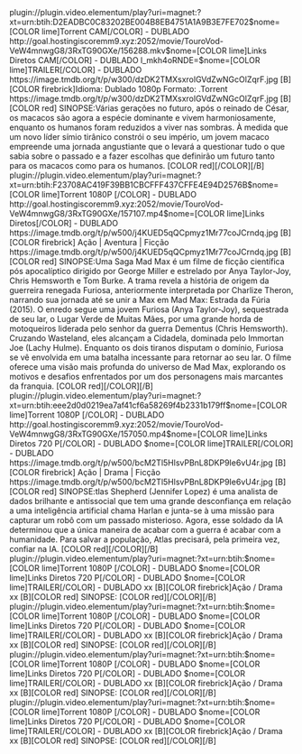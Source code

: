  

 

 <item> 
 <title>[B][COLOR white]Planeta dos Macacos: O Reinado- [COLOR red]Lançamento[COLOR red](2024) [/COLOR][/B]</title>
 <link>plugin://plugin.video.elementum/play?uri=magnet:?xt=urn:btih:D2EADBC0C83202BE004B8EB4751A1A9B3E7FE702$nome=[COLOR lime]Torrent CAM[/COLOR] - DUBLADO</link> 
 <link>http://goal.hostingiscoremm9.xyz:2052/movie/TouroVod-VeW4mnwgG8/3RxTG90GXe/156288.mkv$nome=[COLOR lime]Links Diretos CAM[/COLOR] - DUBLADO</link> 
 <utube>l_mkh4oRNDE=$nome=[COLOR lime]TRAILER[/COLOR] - DUBLADO</utube>
 <thumbnail>https://image.tmdb.org/t/p/w300/dzDK2TMXsxrolGVdZwNGcOlZqrF.jpg</thumbnail>
 <genre>[B][COLOR firebrick]Idioma: Dublado 1080p Formato: .Torrent</genre>
 <fanart>https://image.tmdb.org/t/p/w300/dzDK2TMXsxrolGVdZwNGcOlZqrF.jpg</fanart>
 <info>[B][COLOR red] SINOPSE:Várias gerações no futuro, após o reinado de César, os macacos são agora a espécie dominante e vivem harmoniosamente, enquanto os humanos foram reduzidos a viver nas sombras. À medida que um novo líder símio tirânico constrói o seu império, um jovem macaco empreende uma jornada angustiante que o levará a questionar tudo o que sabia sobre o passado e a fazer escolhas que definirão um futuro tanto para os macacos como para os humanos. [COLOR red][/COLOR][/B]</info>	
 </item> 


 <item> 
 <title>[B][COLOR white]Furiosa: Uma Saga Mad Max- [COLOR red]Lançamento[COLOR red](2024) [/COLOR][/B]</title>
 <link>plugin://plugin.video.elementum/play?uri=magnet:?xt=urn:btih:F23708AC419F39BB1CBCFFF437CFFE4E94D2576B$nome=[COLOR lime]Torrent 1080P [/COLOR] - DUBLADO</link> 
 <link>http://goal.hostingiscoremm9.xyz:2052/movie/TouroVod-VeW4mnwgG8/3RxTG90GXe/157107.mp4$nome=[COLOR lime]Links Diretos[/COLOR] - DUBLADO</link> 
 <thumbnail>https://image.tmdb.org/t/p/w500/j4KUED5qQCpmyz1Mr77coJCrndq.jpg</thumbnail>
 <genre>[B][COLOR firebrick] Ação | Aventura | Ficção</genre>
 <fanart>https://image.tmdb.org/t/p/w500/j4KUED5qQCpmyz1Mr77coJCrndq.jpg</fanart>
 <info>[B][COLOR red] SINOPSE:Uma Saga Mad Max é um filme de ficção científica pós apocalíptico dirigido por George Miller e estrelado por Anya Taylor-Joy, Chris Hemsworth e Tom Burke. A trama revela a história de origem da guerreira renegada Furiosa, anteriormente interpretada por Charlize Theron, narrando sua jornada até se unir a Max em Mad Max: Estrada da Fúria (2015). O enredo segue uma jovem Furiosa (Anya Taylor-Joy), sequestrada de seu lar, o Lugar Verde de Muitas Mães, por uma grande horda de motoqueiros liderada pelo senhor da guerra Dementus (Chris Hemsworth). Cruzando Wasteland, eles alcançam a Cidadela, dominada pelo Immortan Joe (Lachy Hulme). Enquanto os dois tiranos disputam o domínio, Furiosa se vê envolvida em uma batalha incessante para retornar ao seu lar. O filme oferece uma visão mais profunda do universo de Mad Max, explorando os motivos e desafios enfrentados por um dos personagens mais marcantes da franquia. [COLOR red][/COLOR][/B]</info>	
 </item> 


 <item> 
 <title>[B][COLOR white]Atlas- [COLOR red]Lançamento[COLOR red](2024) [/COLOR][/B]</title>
 <link>plugin://plugin.video.elementum/play?uri=magnet:?xt=urn:btih:eee2d0d0219ea7af41cf6a58269f4b2331b179ff$nome=[COLOR lime]Torrent 1080P [/COLOR] - DUBLADO</link> 
 <link>http://goal.hostingiscoremm9.xyz:2052/movie/TouroVod-VeW4mnwgG8/3RxTG90GXe/157050.mp4$nome=[COLOR lime]Links Diretos 720 P[/COLOR] - DUBLADO</link>
 <link>$nome=[COLOR lime]TRAILER[/COLOR] - DUBLADO</link>  
 <thumbnail>https://image.tmdb.org/t/p/w500/bcM2Tl5HlsvPBnL8DKP9Ie6vU4r.jpg</thumbnail>
 <genre>[B][COLOR firebrick] Ação | Drama | Ficção</genre>
 <fanart>https://image.tmdb.org/t/p/w500/bcM2Tl5HlsvPBnL8DKP9Ie6vU4r.jpg</fanart>
 <info>[B][COLOR red] SINOPSE:tlas Shepherd (Jennifer Lopez) é uma analista de dados brilhante e antissocial que tem uma grande desconfiança em relação a uma inteligência artificial chama Harlan e junta-se à uma missão para capturar um robô com um passado misterioso. Agora, esse soldado da IA determinou que a única maneira de acabar com a guerra é acabar com a humanidade. Para salvar a população, Atlas precisará, pela primeira vez, confiar na IA. [COLOR red][/COLOR][/B]</info>	
 </item> 


 <item> 
 <title>[B][COLOR white]xxx- [COLOR red]Lançamento[COLOR red](2022) [/COLOR][/B]</title>
 <link>plugin://plugin.video.elementum/play?uri=magnet:?xt=urn:btih:$nome=[COLOR lime]Torrent 1080P [/COLOR] - DUBLADO</link> 
 <link>$nome=[COLOR lime]Links Diretos 720 P[/COLOR] - DUBLADO</link>
 <link>$nome=[COLOR lime]TRAILER[/COLOR] - DUBLADO</link>   
 <thumbnail>xx</thumbnail>
 <genre>[B][COLOR firebrick]Ação / Drama</genre>
 <fanart>xx</fanart>
 <info>[B][COLOR red] SINOPSE: [COLOR red][/COLOR][/B]</info>	
 </item> 


 <item> 
 <title>[B][COLOR white]xxx- [COLOR red]Lançamento[COLOR red](2022) [/COLOR][/B]</title>
 <link>plugin://plugin.video.elementum/play?uri=magnet:?xt=urn:btih:$nome=[COLOR lime]Torrent 1080P [/COLOR] - DUBLADO</link> 
 <link>$nome=[COLOR lime]Links Diretos 720 P[/COLOR] - DUBLADO</link>
 <link>$nome=[COLOR lime]TRAILER[/COLOR] - DUBLADO</link>   
 <thumbnail>xx</thumbnail>
 <genre>[B][COLOR firebrick]Ação / Drama</genre>
 <fanart>xx</fanart>
 <info>[B][COLOR red] SINOPSE: [COLOR red][/COLOR][/B]</info>	
 </item> 

 <item> 
 <title>[B][COLOR white]xxx- [COLOR red]Lançamento[COLOR red](2022) [/COLOR][/B]</title>
 <link>plugin://plugin.video.elementum/play?uri=magnet:?xt=urn:btih:$nome=[COLOR lime]Torrent 1080P [/COLOR] - DUBLADO</link> 
 <link>$nome=[COLOR lime]Links Diretos 720 P[/COLOR] - DUBLADO</link>
 <link>$nome=[COLOR lime]TRAILER[/COLOR] - DUBLADO</link>   
 <thumbnail>xx</thumbnail>
 <genre>[B][COLOR firebrick]Ação / Drama</genre>
 <fanart>xx</fanart>
 <info>[B][COLOR red] SINOPSE: [COLOR red][/COLOR][/B]</info>	
 </item> 


 <item> 
 <title>[B][COLOR white]xxx- [COLOR red]Lançamento[COLOR red](2022) [/COLOR][/B]</title>
 <link>plugin://plugin.video.elementum/play?uri=magnet:?xt=urn:btih:$nome=[COLOR lime]Torrent 1080P [/COLOR] - DUBLADO</link> 
 <link>$nome=[COLOR lime]Links Diretos 720 P[/COLOR] - DUBLADO</link>
 <link>$nome=[COLOR lime]TRAILER[/COLOR] - DUBLADO</link>   
 <thumbnail>xx</thumbnail>
 <genre>[B][COLOR firebrick]Ação / Drama</genre>
 <fanart>xx</fanart>
 <info>[B][COLOR red] SINOPSE: [COLOR red][/COLOR][/B]</info>	
 </item> 
